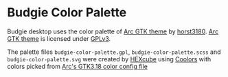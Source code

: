 Budgie Color Palette
====================
Budgie desktop uses the color palette of [Arc GTK theme][arc-theme] by [horst3180][horst3180]. [Arc GTK theme][arc-theme] is licensed under [GPLv3][GPL].

The palette files `budgie-color-palette.gpl`, `budgie-color-palette.scss` and `budgie-color-palette.svg` were created by [HEXcube][HEXcube] using [Coolors][coolors] with colors picked from [Arc's GTK3.18 color config file][arc-color-config]


[horst3180]: https://horst3180.deviantart.com "horst3180's DeviantArt page"
[HEXcube]: https://deviantart.com/HEXcube "HEXcube's DeviantArt page"
[coolors]: https://coolors.co "Coolors color schemes generator"

[arc-theme]: https://github.com/horst3180/arc-theme "Arc GTK theme's Github repo"
[arc-color-config]: https://github.com/horst3180/arc-theme/blob/master/common/gtk-3.0/3.18/sass/_colors.scss "Arc Theme's SCSS file defining colors for GTK3.18"

[GPL]: https://www.gnu.org/licenses/gpl-3.0.en.html "More info on GNU GPLv3"

